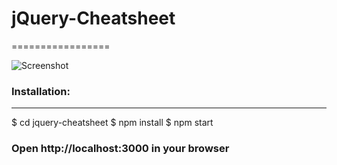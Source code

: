 # jQuery-Cheatsheet
=================

![Screenshot](https://github.com/jok405/jQuery-Cheatsheet/screen-shot.png)


### Installation:
-------------

$ cd jquery-cheatsheet
$ npm install
$ npm start

### Open http://localhost:3000 in your browser
```
